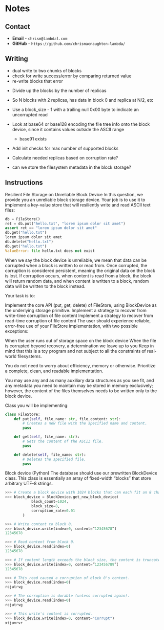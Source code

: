 # Notes

## Contact

- **Email** - `chrism@lambdal.com`
- **GitHub** - `https://github.com/chrismacnaughton-lambda/`

## Writing

- dual write to two chunks of blocks
- check for write success/error by comparing returned value
- re-write blocks that error
<!--
- calculate block checksum and store with file metadata
- read single chunk of blocks
- calculate read checksum - if no errors we're good
- if errors, read other chunk of blocks
- calculate read checksum - if no errors we're good
- find corrupt blocks and write back with good data
  -->

- Divide up the blocks by the number of replicas
- So N blocks with 2 replicas, has data in block 0 and replica at N/2, etc
- Use a block_size - 1 with a trailing null 0x00 byte to indicate an uncorrupted read
- Look at base64 or base128 encoding the file tree info onto the block device, since it contains values outside the ASCII range
  - base91 exists
- Add init checks for max number of supported blocks

- Calculate needed replicas based on corruption rate?

- can we store the filesystem metadata in the block storage?

## Instructions

Resilient File Storage on Unreliable Block Device
In this question, we provide you an unreliable block storage device. Your job is to use it to implement a key-value store that will resiliently write and read ASCII text files:

```python
db = FileStore()
ret = db.put("hello.txt", "lorem ipsum dolor sit amet")
assert ret == "lorem ipsum dolor sit amet"
db.get("hello.txt")
lorem ipsum dolor sit amet
db.delete("hello.txt")
db.get("hello.txt")
ValueError: file hello.txt does not exist
```

When we say the block device is unreliable, we mean that data can be corrupted when a block is written to or read from. Once corrupted, the corruption is considered persistent, meaning the original data on the block is lost. If corruption occurs, when content is read from a block, the block will return random data, and when content is written to a block, random data will be written to the block instead.

Your task is to:

Implement the core API (put, get, delete) of FileStore, using BlockDevice as the underlying storage primitive.
Implement a strategy to recover from write-time corruption of file content
Implement a strategy to recover from read-time corruption of file content
The user should experience reliable, error-free use of your FileStore implementation, with two possible exceptions:

When the user runs out of storage space on the block device
When the file is corrupted beyond recovery, a determination we leave up to you
Keep in mind that this is a toy program and not subject to all the constraints of real-world filesystems.

You do not need to worry about efficiency, memory or otherwise. Prioritize a complete, clean, and readable implementation.

You may use any and as many auxiliary data structures as you see fit, and any metadata you need to maintain may be stored in memory exclusively; however, the content of the files themselves needs to be written only to the block device.

Class you will be implementing

```python
class FileStore:
    def put(self, file_name: str, file_content: str):
        # Creates a new file with the specified name and content.
        pass

    def get(self, file_name: str):
        # Gets the content of the ASCII file.
        pass

    def delete(self, file_name: str):
        # Deletes the specified file.
        pass
```

Block device (Python)
The database should use our prewritten BlockDevice class. This class is essentially an array of fixed-width “blocks” that store arbitrary UTF-8 strings.

```python
>>> # Create a block device with 1024 blocks that can each fit an 8 character string; every read/write has a 1% chance of corruption.
>>> block_device = BlockDevice.get_new_block_device(
            block_count=1024,
            block_size=8,
            corruption_rate=0.01
        )

>>> # Write content to block 0.
>>> block_device.write(index=0, content=”12345678”)
12345678

>>> # Read content from block 0.
>>> block_device.read(index=0)
12345678

>>> # If content length exceeds the block size, the content is truncated.
>>> block_device.write(index=0, content=”123456789”)
12345678

>>> # This read caused a corruption of block 0's content.
>>> block_device.read(index=0)
rcjutrvg

>>> # The corruption is durable (unless corrupted again).
>>> block_device.read(index=0)
rcjutrvg

>>> # This write's content is corrupted.
>>> block_device.write(index=0, content="Corrupt")
xtjuvrvr
```
